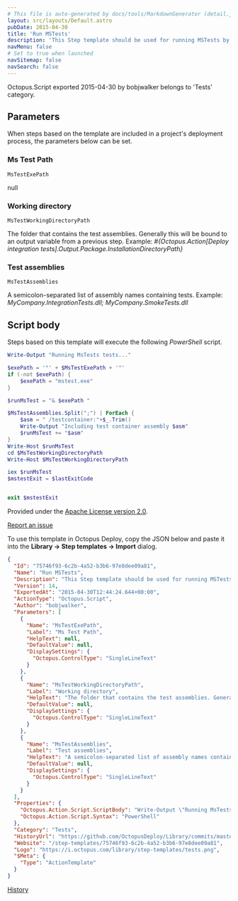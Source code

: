 ```yaml
---
# This file is auto-generated by docs/tools/MarkdownGenerator (detail.js)
layout: src/layouts/Default.astro
pubDate: 2015-04-30
title: 'Run MSTests'
description: 'This Step template should be used for running MSTests by passing list of assemblies.'
navMenu: false
# Set to true when launched
navSitemap: false
navSearch: false
---
```


Octopus.Script exported 2015-04-30 by bobjwalker belongs to 'Tests' category.

## Parameters

When steps based on the template are included in a project's deployment process, the parameters below can be set.


<div class="param">

### Ms Test Path

`MsTestExePath`

null

</div>
        
<div class="param">

### Working directory

`MsTestWorkingDirectoryPath`

The folder that contains the test assemblies. Generally this will be bound to an output variable from a previous step. Example: _#{Octopus.Action[Deploy integration tests].Output.Package.InstallationDirectoryPath}_

</div>
        
<div class="param">

### Test assemblies

`MsTestAssemblies`

A semicolon-separated list of assembly names containing tests. Example: _MyCompany.IntegrationTests.dll; MyCompany.SmokeTests.dll_

</div>
        

## Script body

Steps based on this template will execute the following *PowerShell* script.

```powershell
Write-Output "Running MsTests tests..."

$exePath = '"' + $MsTestExePath + '"'
if (-not $exePath) {
    $exePath = "mstest.exe"
}

$runMsTest = "& $exePath "

$MsTestAssemblies.Split(";") | ForEach {
    $asm = " /testcontainer:"+$_.Trim()
    Write-Output "Including test container assembly $asm"
    $runMsTest += "$asm"
}
Write-Host $runMsTest
cd $MsTestWorkingDirectoryPath
Write-Host $MsTestWorkingDirectoryPath  

iex $runMsTest
$mstestExit = $lastExitCode


exit $mstestExit
```

Provided under the [Apache License version 2.0](https://github.com/OctopusDeploy/Library/blob/master/LICENSE.txt).

[Report an issue](https://github.com/OctopusDeploy/Library/issues/new?assignees=&labels=&projects=&template=bug-report.yml&title=Issue%20with%20Run%20MSTests&step-template=Run%20MSTests)

<div class="get-json">

To use this template in Octopus Deploy, copy the JSON below and paste it into the **Library → Step templates → Import** dialog.

```json
{
  "Id": "75746f93-6c2b-4a52-b3b6-97e8dee09a81",
  "Name": "Run MSTests",
  "Description": "This Step template should be used for running MSTests by passing list of assemblies.",
  "Version": 14,
  "ExportedAt": "2015-04-30T12:44:24.644+00:00",
  "ActionType": "Octopus.Script",
  "Author": "bobjwalker",
  "Parameters": [
    {
      "Name": "MsTestExePath",
      "Label": "Ms Test Path",
      "HelpText": null,
      "DefaultValue": null,
      "DisplaySettings": {
        "Octopus.ControlType": "SingleLineText"
      }
    },
    {
      "Name": "MsTestWorkingDirectoryPath",
      "Label": "Working directory",
      "HelpText": "The folder that contains the test assemblies. Generally this will be bound to an output variable from a previous step. Example: _#{Octopus.Action[Deploy integration tests].Output.Package.InstallationDirectoryPath}_",
      "DefaultValue": null,
      "DisplaySettings": {
        "Octopus.ControlType": "SingleLineText"
      }
    },
    {
      "Name": "MsTestAssemblies",
      "Label": "Test assemblies",
      "HelpText": "A semicolon-separated list of assembly names containing tests. Example: _MyCompany.IntegrationTests.dll; MyCompany.SmokeTests.dll_",
      "DefaultValue": null,
      "DisplaySettings": {
        "Octopus.ControlType": "SingleLineText"
      }
    }
  ],
  "Properties": {
    "Octopus.Action.Script.ScriptBody": "Write-Output \"Running MsTests tests...\"\n\n$exePath = '\"' + $MsTestExePath + '\"'\nif (-not $exePath) {\n    $exePath = \"mstest.exe\"\n}\n\n$runMsTest = \"& $exePath \"\n\n$MsTestAssemblies.Split(\";\") | ForEach {\n    $asm = \" /testcontainer:\"+$_.Trim()\n    Write-Output \"Including test container assembly $asm\"\n    $runMsTest += \"$asm\"\n}\nWrite-Host $runMsTest\ncd $MsTestWorkingDirectoryPath\nWrite-Host $MsTestWorkingDirectoryPath  \n\niex $runMsTest\n$mstestExit = $lastExitCode\n\n\nexit $mstestExit",
    "Octopus.Action.Script.Syntax": "PowerShell"
  },
  "Category": "Tests",
  "HistoryUrl": "https://github.com/OctopusDeploy/Library/commits/master/step-templates//opt/buildagent/work/75443764cd38076d/step-templates/run-mstest.json",
  "Website": "/step-templates/75746f93-6c2b-4a52-b3b6-97e8dee09a81",
  "Logo": "https://i.octopus.com/library/step-templates/tests.png",
  "$Meta": {
    "Type": "ActionTemplate"
  }
}
```

[History](https://github.com/OctopusDeploy/Library/commits/master/step-templates/https://github.com/OctopusDeploy/Library/commits/master/step-templates//opt/buildagent/work/75443764cd38076d/step-templates/run-mstest.json)

</div>
